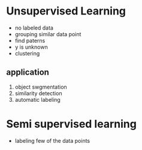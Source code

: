 # Unsupervised Learning
* no labeled data
* grouping similar data point
* find paterns
* y is unknown
* clustering

## application
1. object swgmentation
2. similarity detection
3. automatic labeling

# Semi supervised learning
* labeling few of the data points